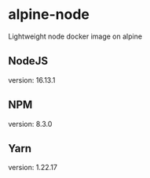 # alpine-node
Lightweight node docker image on alpine

## NodeJS
version: 16.13.1

## NPM
version: 8.3.0

## Yarn
version: 1.22.17